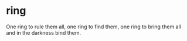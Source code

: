 # ring
One ring to rule them all, one ring to find them, one ring to bring them all and in the darkness bind them.
